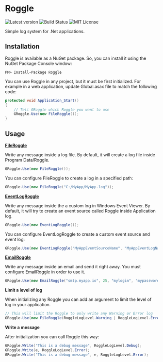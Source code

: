 Roggle
======

[![Latest version](https://img.shields.io/nuget/v/Roggle.svg)](https://www.nuget.org/packages?q=roggle) [![Build Status](https://travis-ci.org/dbraillon/Roggle.svg?branch=master)](https://travis-ci.org/dbraillon/Roggle) [![MIT  License](https://img.shields.io/badge/license-MIT-blue.svg)](http://www.gnu.org/licenses/lgpl-3.0.html)

Simple log system for .Net applications.

Installation
------------

Roggle is available as a NuGet package. So, you can install it using the NuGet Package Console window:

```
PM> Install-Package Roggle
```

You can use Roggle in any project, but it must be first initialized. For example in a web application, update Global.asax file to match the following code:

```csharp
protected void Application_Start()
{
    // Tell GRoggle which Roggle you want to use
    GRoggle.Use(new FileRoggle());
}
```

Usage
-----

[**FileRoggle**]()

Write any message inside a log file. By default, it will create a log file inside Program Data/Roggle.

```csharp
GRoggle.Use(new FileRoggle());
```

You can configure FileRoggle to create a log in a specified path:

```csharp
GRoggle.Use(new FileRoggle("C:/MyApp/MyApp.log"));
```

[**EventLogRoggle**]()

Write any message inside the a custom log in Windows Event Viewer. By default, it will try to create an event source called Roggle inside Application log.

```csharp
GRoggle.Use(new EventLogRoggle());
```

You can configure EventLogRoggle to create a custom event source and event log:

```csharp
GRoggle.Use(new EventLogRoggle("MyAppEventSourceName", "MyAppEventLogName"));
```

[**EmailRoggle**]()

Write any message inside an email and send it right away. You must configure EmailRoggle in order to use it.

```csharp
GRoggle.Use(new EmailRoggle("smtp.myapp.io", 25, "mylogin", "mypassword", "fromaddress", "toaddress", "emailsubject", useSsl: true));
```

**Limit a level of log**

When initializing any Roggle you can add an argument to limit the level of log in your application.

```csharp
// This will limit the Roggle to only write any Warning or Error log
GRoggle.Use(new FileRoggle(RoggleLogLevel.Warning | RoggleLogLevel.Error));
```

**Write a message**

After initialization you can call Roggle this way:

```csharp
GRoggle.Write("This is a debug message", RoggleLogLevel.Debug);
GRoggle.Write(e, RoggleLogLevel.Error);
GRoggle.Write("This is a debug message", e, RoggleLogLevel.Error);
```

